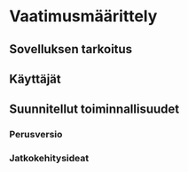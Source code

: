 # Vaatimusmäärittely
## Sovelluksen tarkoitus
## Käyttäjät
## Suunnitellut toiminnallisuudet
### Perusversio
### Jatkokehitysideat
